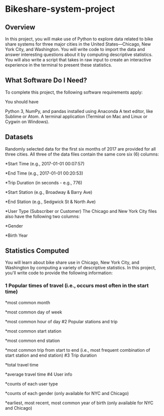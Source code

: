 # Bikeshare-system-project #
## Overview ##
In this project, you will make use of Python to explore data related to bike share systems for three major cities in the United States—Chicago, New York City, and Washington. You will write code to import the data and answer interesting questions about it by computing descriptive statistics. You will also write a script that takes in raw input to create an interactive experience in the terminal to present these statistics.

## What Software Do I Need? ##
To complete this project, the following software requirements apply:

You should have

Python 3, NumPy, and pandas installed using Anaconda
A text editor, like Sublime or Atom.
A terminal application (Terminal on Mac and Linux or Cygwin on Windows).


## Datasets ##
Randomly selected data for the first six months of 2017 are provided for all three cities. All three of the data files contain the same core six (6) columns:

*Start Time (e.g., 2017-01-01 00:07:57)

*End Time (e.g., 2017-01-01 00:20:53)

*Trip Duration (in seconds - e.g., 776)

*Start Station (e.g., Broadway & Barry Ave)

*End Station (e.g., Sedgwick St & North Ave)

*User Type (Subscriber or Customer) The Chicago and New York City files also have the following two columns:

*Gender

*Birth Year

## Statistics Computed ##

You will learn about bike share use in Chicago, New York City, and Washington by computing a variety of descriptive statistics. In this project, you'll write code to provide the following information:

### 1 Popular times of travel (i.e., occurs most often in the start time) ###

*most common month

*most common day of week

*most common hour of day #2 Popular stations and trip

*most common start station

*most common end station

*most common trip from start to end (i.e., most frequent combination of start station and end station) #3 Trip duration

*total travel time

*average travel time #4 User info

*counts of each user type

*counts of each gender (only available for NYC and Chicago)

*earliest, most recent, most common year of birth (only available for NYC and Chicago)
